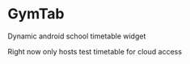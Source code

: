 # GymTab
Dynamic android school timetable widget

Right now only hosts test timetable for cloud access
